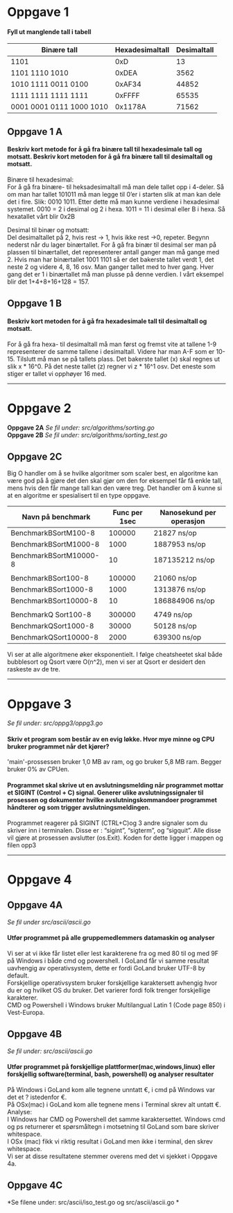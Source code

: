 # Oppgave 1
#### Fyll ut manglende tall i tabell

Binære tall | Hexadesimaltall | Desimaltall
--- | --- | ---
1101 | 0xD | 13
1101 1110 1010 | 0xDEA | 3562
1010 1111 0011 0100 | 0xAF34 | 44852
1111 1111 1111 1111 | 0xFFFF | 65535
0001 0001 0111 1000 1010 | 0x1178A | 71562


## Oppgave 1 A
#### Beskriv kort metode for å gå fra binære tall til hexadesimale tall og motsatt. Beskriv kort metoden for å gå fra binære tall til desimaltall og motsatt.
Binære til hexadesimal:   
For å gå fra binære- til heksadesimaltall må man dele tallet opp i 4-deler. Så om man har tallet 101011 må man legge til 0’er i starten slik at man kan dele det i fire. Slik: 0010 1011. 
Etter dette må man kunne verdiene i hexadesimal systemet. 0010 = 2 i desimal og 2 i hexa. 1011 = 11 i desimal eller B i hexa. Så hexatallet vårt blir 0x2B  

Desimal til binær og motsatt:   
Del desimaltallet på 2, hvis rest -> 1, hvis ikke rest ->0, repeter. Begynn nederst når du lager binærtallet.
For å gå fra binær til desimal ser man på plassen til binærtallet, det representerer antall ganger man må gange med 2. Hvis man har binærtallet 1001 1101 så er det bakerste tallet verdt 1, det neste 2 og videre 4, 8, 16 osv. Man ganger tallet med to hver gang. Hver gang det er 1 i binærtallet må man plusse på denne verdien. I vårt eksempel blir det 1+4+8+16+128 = 157.


## Oppgave 1 B
#### Beskriv kort metoden for å gå fra hexadesimale tall til desimaltall og motsatt.
For å gå fra hexa- til desimaltall må man først og fremst vite at tallene 1-9 representerer de samme tallene i desimaltall. Videre har man A-F som er 10-15. Tilslutt må man se på tallets plass. Det bakerste tallet (x) skal regnes ut slik x * 16^0. På det neste tallet (z) regner vi z * 16^1 osv. Det eneste som stiger er tallet vi opphøyer 16 med.  

---

# Oppgave 2
**Oppgave 2A** *Se fil under: src/algorithms/sorting.go*  
**Oppgave 2B** *Se fil under: src/algorithms/sorting_test.go*


## Oppgave 2C
Big O handler om å se hvilke algoritmer som scaler best, en algoritme kan være god på å gjøre det den skal gjør om den for eksempel får få enkle tall, mens hvis den får mange tall kan den være treg. Det handler om å kunne si at en algoritme er spesialisert til en type oppgave.

Navn på benchmark | Func per 1sec | Nanosekund per operasjon
--- | --- | ---
BenchmarkBSortM100-8 | 100000 | 21827 ns/op
BenchmarkBSortM1000-8 | 1000 | 1887953 ns/op
BenchmarkBSortM10000-8 | 10 | 187135212 ns/op
|  |  |
BenchmarkBSort100-8 | 100000 | 21060 ns/op
BenchmarkBSort1000-8 | 1000 | 1313876 ns/op
BenchmarkBSort10000-8 | 10 | 186884906 ns/op
|  |  |
BenchmarkQ	Sort100-8 | 300000 | 4749 ns/op
BenchmarkQSort1000-8 | 30000 | 50128 ns/op
BenchmarkQSort10000-8 | 2000 | 639300 ns/op


Vi ser at alle algoritmene øker eksponentielt. I følge cheatsheetet skal både bubblesort og Qsort være O(n^2), men vi ser at Qsort er desidert den raskeste av de tre.

---

# Oppgave 3
*Se fil under: src/oppg3/oppg3.go*


#### Skriv et program som består av en evig løkke. Hvor mye minne og CPU bruker programmet når det kjører?
'main'-prossessen bruker 1,0 MB av ram, og go bruker 5,8 MB ram. Begger bruker 0% av CPUen.
 
#### Programmet skal skrive ut en avslutningsmelding når programmet mottar et SIGINT (Control + C) signal. Generer ulike avslutningssignaler til prosessen og dokumenter hvilke avslutningskommandoer programmet håndterer og som trigger avslutningsmeldingen.
Programmet reagerer på SIGINT (CTRL+C)og 3 andre signaler som du skriver inn i terminalen. Disse er : “sigint”, “sigterm”, og “sigquit”. Alle disse vil gjøre at prosessen avslutter (os.Exit). Koden for dette ligger i mappen og filen opp3

---

# Oppgave 4
## Oppgave 4A
*Se fil under src/ascii/ascii.go*  


#### Utfør programmet på alle gruppemedlemmers datamaskin og analyser
Vi ser at vi ikke får listet eller lest karakterene fra og med 80 til og med 9F på Windows i både cmd og powershell. I GoLand får vi samme resultat uavhengig av operativsystem, dette er fordi GoLand bruker UTF-8 by default.   
Forskjellige operativsystem bruker forskjellige karaktersett avhengig hvor du er og hvilket OS du bruker. Det varierer fordi folk trenger forskjellige karakterer.  
CMD og Powershell i Windows bruker Multilangual Latin 1 (Code page 850) i Vest-Europa.  

## Oppgave 4B
*Se fil under: src/ascii/ascii.go*

#### Utfør programmet på forskjellige plattformer(mac,windows,linux) eller forskjellig software(terminal, bash, powershell) og analyser resultater
På Windows i GoLand kom alle tegnene unntatt €, i cmd på Windows var det et ? istedenfor  €.  
På OSx(mac) i GoLand kom alle tegnene mens i Terminal skrev alt untatt €.  
Analyse:   
I Windows har CMD og Powershell det samme karaktersettet. Windows cmd og ps returnerer et spørsmåltegn i motsetning til GoLand som bare skriver whitespace.   
I OSx (mac) fikk vi riktig resultat i GoLand men ikke i terminal, den skrev whitespace.   
Vi ser at disse resultatene stemmer overens med det vi sjekket i Oppgave 4a.  

## Oppgave 4C
*Se filene under: src/ascii/iso_test.go og src/ascii/ascii.go *
